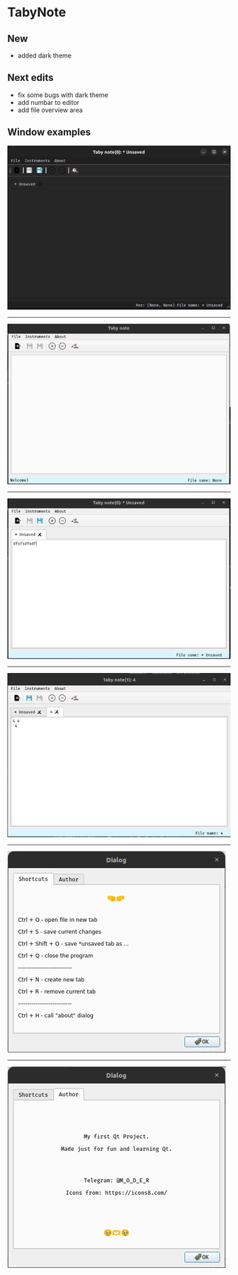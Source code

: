 # TabyNote

## New 
* added dark theme


## Next edits
* fix some bugs with dark theme
* add numbar to editor
* add file overview area


## Window examples

![](img_example/dark_0_1.png)<hr>
![](img_example/new_window.png)<hr>
![](img_example/unsaved_tab.png)<hr>
![](img_example/open_file.png)<hr>
![](img_example/dialog_1.png)<hr>
![](img_example/dialog_2.png)


